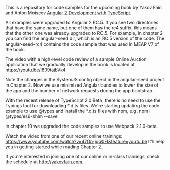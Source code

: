 This is a repository for code samples for the upcoming book by Yakov Fain and Anton Moiseev <a href="https://manning.com/books/angular-2-development-with-typescript">Angular 2 Development with TypeScript</a>. 

All examples were upgraded to Angular 2 RC.5. If you see two directories that have the same name, but one of them has the rc4 suffix, this means that the other one was already upgraded to RC.5. For example, in chapter 2 you can find the angular-seed dir, which is an RC.5 version of the code. The angular-seed-rc4 contains the code sample that was used in MEAP V7 of the book. 

 The video with a high-level code review of a sample Online Auction application that we gradually develop in the book is located at https://youtu.be/I809tajbVk4.

Note the changes in the SystemJS config object in the angular-seed project in Chapter 2. Now we use minimized Angular bundles to lower the size of the app and the number of network requests during the app bootstrap.

With the recent release of TypeScript 2.0 Beta, there is no need to use the Typings tool for downloading *.d.ts files. We're starting updating the code example to use @types and install the *.d.ts files with npm, e.g. 
npm i @types/es6-shim --save

In chapter 10 we upgraded the code samples to use Webpack 2.1.0-beta.

Watch the video from one of our recent online trainings:
https://www.youtube.com/watch?v=47Gn-jgb0FI&feature=youtu.be
It'll help you in getting started while reading Chapter 2.

If you're interested in joining one of our online or in-class trainings, check the schedule at http://yakovfain.com. 